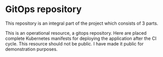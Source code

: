 # GitOps repository

This repository is an integral part of the project which consists of 3 parts.

This is an operational resource, a gitops repository. Here are placed complete Kubernetes manifests for deploying the application after the CI cycle.
This resource should not be public. I have made it public for demonstration purposes.